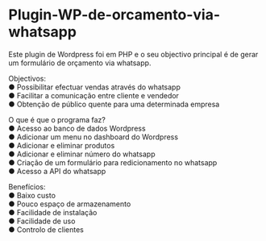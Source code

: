 # Plugin-WP-de-orcamento-via-whatsapp

Este plugin de Wordpress foi em PHP e o seu objectivo principal é de gerar um formulário de orçamento via whatsapp.

Objectivos:<br>
●	Possibilitar efectuar vendas através do whatsapp<br>
●	Facilitar a comunicação entre cliente e vendedor<br>
●	Obtenção de público quente para uma determinada empresa

O que é que o programa faz?<br>
●	Acesso ao banco de dados Wordpress<br>
●	Adicionar um menu no dashboard do Wordpress<br>
●	Adicionar e eliminar produtos<br>
●	Adicionar e eliminar número do whatsapp<br>
●	Criação de um formulário para redicionamento no whatsapp<br>
●	Acesso a API do whatsapp

Benefícios:<br>
●	Baixo custo<br>
●	Pouco espaço de armazenamento<br>
●	Facilidade de instalação<br>
●	Facilidade de uso<br>
●	Controlo de clientes
